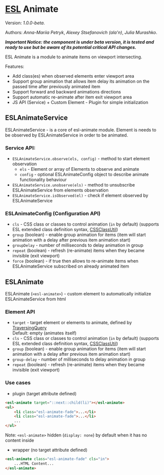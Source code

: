 # [ESL](https://exadel-inc.github.io/esl/) Animate

Version: _1.0.0-beta_.

Authors: *Anna-Mariia Petryk*, *Alexey Stsefanovich (ala'n)*, *Julia Murashko*.

**_Important Notice: the component is under beta version, it is tested and ready to use but be aware of its potential critical API changes._**

<a name="intro"></a>

ESL Animate is a module to animate items on viewport intersecting.

Features:
- Add class(es) when observed elements enter viewport area
- Support group animation that allows item delay its animation on the passed time after previously animated item
- Support forward and backward animations directions
- Support automatic re-animate after item exit viewport area
- JS API (Service) + Custom Element - Plugin for simple initialization

## ESLAnimateService
ESLAnimateService - is a core of esl-animate module. Element is needs to be observed by ESLAnimateService 
in order to be animated.

### Service API:
- `ESLAnimateService.observe(els, config)` - method to start element observation
  - `els` - Element or array of Elements to observe and animate
  - `config` - optional ESLAnimateConfig object to describe animate functionality behaviour
- `ESLAnimateService.unobserve(els)` - method to unsubscribe ESLAnimateService from elements observation
- `ESLAnimateService.isObserved(el)` - check if element observed by ESLAnimateService

### ESLAnimateConfig (Configuration API)
- `cls` - CSS class or classes to control animation (`in` by default)
(supports ESL extended class definition syntax, [CSSClassUtil](../esl-utils/dom/class.ts))
- `group` (boolean) - enable group animation for items 
(item will start animation with a delay after previous item animation start)
- `groupDelay` - number of milliseconds to delay animation in group
- `repeat` (boolean) - refresh (re-animate) items when they became invisible (exit viewport)
- `force` (boolean) - if true then allows to re-animate items when ESLAnimateService subscribed 
on already animated item

## ESLAnimate
ESLAnimate (`<esl-animate>`) - custom element to automatically initialize ESLAnimateService from html

### Element API
- `target` - target element or elements to animate, defined by [TraversingQuery](../esl-traversing-query/README.md)  
Default: empty (animates itself)
- `cls` - CSS class or classes to control animation (`in` by default)
(supports ESL extended class definition syntax, [CSSClassUtil](../esl-utils/dom/class.ts))
- `group` (boolean) - enable group animation for items
(item will start animation with a delay after previous item animation start)
- `group-delay` - number of milliseconds to delay animation in group
- `repeat` (boolean) - refresh (re-animate) items when they became invisible (exit viewport)

### Use cases
- plugin (target attribute defined)
```html
<esl-animate target="::next::child(li)"></esl-animate>
<ul>
    <li class="esl-animate-fade">...</li>
    <li class="esl-animate-fade">...</li>
    ...
</ul>
```
Note: `<esl-animate>` hidden (`display: none`) by default when it has no content inside

- wrapper (no target attribute defined)
```html
<esl-animate class="esl-animate-fade" cls="in">
    ...HTML Content...
</esl-animate>
```
